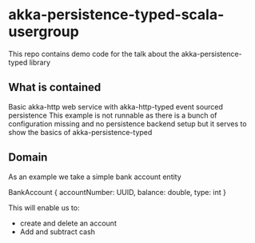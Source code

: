 # akka-persistence-typed-scala-usergroup

This repo contains demo code for the talk about the akka-persistence-typed library

## What is contained

Basic akka-http web service with akka-http-typed event sourced persistence
This example is not runnable as there is a bunch of configuration missing and no persistence backend setup but it serves to show the basics of akka-persistence-typed

## Domain

As an example we take a simple bank account entity

BankAccount {
    accountNumber: UUID,
    balance: double,
    type: int
}

This will enable us to:
- create and delete an account
- Add and subtract cash